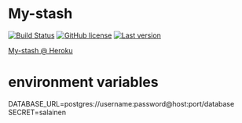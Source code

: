 My-stash 
============

[![Build Status](https://travis-ci.com/lahdeero/my-stash.svg?branch=master)](https://travis-ci.com/lahdeero/my-stash)
[![GitHub license](	https://img.shields.io/github/license/lahdeero/my-stash.svg)](https://github.com/lahdeero/my-stash/blob/master/LICENSE)
[![Last version](https://img.shields.io/github/tag-date/lahdeero/my-stash.svg)](https://github.com/lahdeero/my-stash/blob/master/CHANGELOG.md)

[My-stash @ Heroku](https://my-stash.herokuapp.com/)

# environment variables
DATABASE_URL=postgres://username:password@host:port/database <br />
SECRET=salainen <br />


